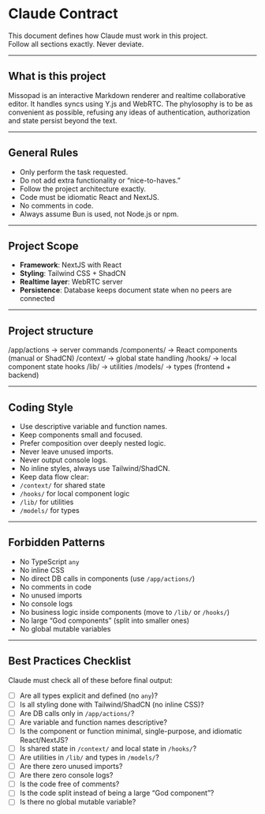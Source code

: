 # Claude Contract

This document defines how Claude must work in this project.  
Follow all sections exactly. Never deviate.

---

## What is this project

Missopad is an interactive Markdown renderer and realtime collaborative editor. It handles syncs using Y.js and WebRTC.
The phylosophy is to be as convenient as possible, refusing any ideas of authentication, authorization and state persist
beyond the text.

---

## General Rules

- Only perform the task requested.
- Do not add extra functionality or “nice-to-haves.”
- Follow the project architecture exactly.
- Code must be idiomatic React and NextJS.
- No comments in code.
- Always assume Bun is used, not Node.js or npm.

---

## Project Scope

- **Framework**: NextJS with React
- **Styling**: Tailwind CSS + ShadCN
- **Realtime layer**: WebRTC server
- **Persistence**: Database keeps document state when no peers are connected

---

## Project structure

/app/actions → server commands
/components/ → React components (manual or ShadCN)
/context/ → global state handling
/hooks/ → local component state hooks
/lib/ → utilities
/models/ → types (frontend + backend)

---

## Coding Style

- Use descriptive variable and function names.
- Keep components small and focused.
- Prefer composition over deeply nested logic.
- Never leave unused imports.
- Never output console logs.
- No inline styles, always use Tailwind/ShadCN.
- Keep data flow clear:
- `/context/` for shared state
- `/hooks/` for local component logic
- `/lib/` for utilities
- `/models/` for types

---

## Forbidden Patterns

- No TypeScript `any`
- No inline CSS
- No direct DB calls in components (use `/app/actions/`)
- No comments in code
- No unused imports
- No console logs
- No business logic inside components (move to `/lib/` or `/hooks/`)
- No large “God components” (split into smaller ones)
- No global mutable variables

---

## Best Practices Checklist

Claude must check all of these before final output:

- [ ] Are all types explicit and defined (no `any`)?
- [ ] Is all styling done with Tailwind/ShadCN (no inline CSS)?
- [ ] Are DB calls only in `/app/actions/`?
- [ ] Are variable and function names descriptive?
- [ ] Is the component or function minimal, single-purpose, and idiomatic React/NextJS?
- [ ] Is shared state in `/context/` and local state in `/hooks/`?
- [ ] Are utilities in `/lib/` and types in `/models/`?
- [ ] Are there zero unused imports?
- [ ] Are there zero console logs?
- [ ] Is the code free of comments?
- [ ] Is the code split instead of being a large “God component”?
- [ ] Is there no global mutable variable?
